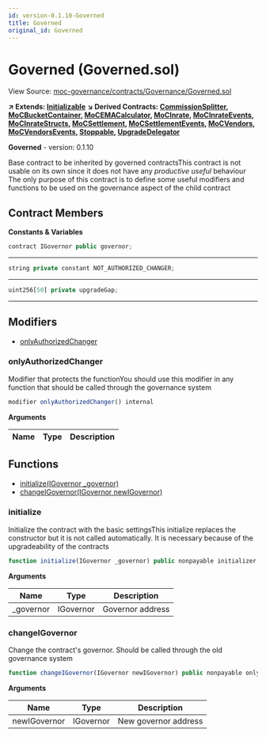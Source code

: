 ```yaml
---
id: version-0.1.10-Governed
title: Governed
original_id: Governed
---
```


# Governed (Governed.sol)

View Source: [moc-governance/contracts/Governance/Governed.sol](../../moc-governance/contracts/Governance/Governed.sol)

**↗ Extends: [Initializable](Initializable.md)**
**↘ Derived Contracts: [CommissionSplitter](CommissionSplitter.md), [MoCBucketContainer](MoCBucketContainer.md), [MoCEMACalculator](MoCEMACalculator.md), [MoCInrate](MoCInrate.md), [MoCInrateEvents](MoCInrateEvents.md), [MoCInrateStructs](MoCInrateStructs.md), [MoCSettlement](MoCSettlement.md), [MoCSettlementEvents](MoCSettlementEvents.md), [MoCVendors](MoCVendors.md), [MoCVendorsEvents](MoCVendorsEvents.md), [Stoppable](Stoppable.md), [UpgradeDelegator](UpgradeDelegator.md)**

**Governed** - version: 0.1.10

Base contract to be inherited by governed contractsThis contract is not usable on its own since it does not have any _productive useful_ behaviour
The only purpose of this contract is to define some useful modifiers and functions to be used on the
governance aspect of the child contract

## Contract Members
**Constants & Variables**

```js
contract IGovernor public governor;
```
---

```js
string private constant NOT_AUTHORIZED_CHANGER;
```
---

```js
uint256[50] private upgradeGap;
```
---

## Modifiers

- [onlyAuthorizedChanger](#onlyauthorizedchanger)

### onlyAuthorizedChanger

Modifier that protects the functionYou should use this modifier in any function that should be called through
the governance system

```js
modifier onlyAuthorizedChanger() internal
```

**Arguments**

| Name        | Type           | Description  |
| ------------- |------------- | -----|

## Functions

- [initialize(IGovernor _governor)](#initialize)
- [changeIGovernor(IGovernor newIGovernor)](#changeigovernor)

### initialize

Initialize the contract with the basic settingsThis initialize replaces the constructor but it is not called automatically.
It is necessary because of the upgradeability of the contracts

```js
function initialize(IGovernor _governor) public nonpayable initializer 
```

**Arguments**

| Name        | Type           | Description  |
| ------------- |------------- | -----|
| _governor | IGovernor | Governor address | 

### changeIGovernor

Change the contract's governor. Should be called through the old governance system

```js
function changeIGovernor(IGovernor newIGovernor) public nonpayable onlyAuthorizedChanger 
```

**Arguments**

| Name        | Type           | Description  |
| ------------- |------------- | -----|
| newIGovernor | IGovernor | New governor address | 

